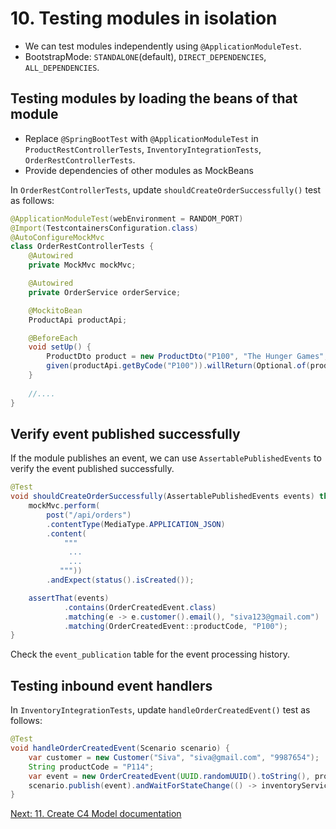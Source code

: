 # 10. Testing modules in isolation

* We can test modules independently using `@ApplicationModuleTest`.
* BootstrapMode: `STANDALONE`(default), `DIRECT_DEPENDENCIES`, `ALL_DEPENDENCIES`.

## Testing modules by loading the beans of that module

* Replace `@SpringBootTest` with `@ApplicationModuleTest`
in `ProductRestControllerTests`, `InventoryIntegrationTests`, `OrderRestControllerTests`.
* Provide dependencies of other modules as MockBeans

In `OrderRestControllerTests`, update `shouldCreateOrderSuccessfully()` test as follows:

```java
@ApplicationModuleTest(webEnvironment = RANDOM_PORT)
@Import(TestcontainersConfiguration.class)
@AutoConfigureMockMvc
class OrderRestControllerTests {
    @Autowired
    private MockMvc mockMvc;

    @Autowired
    private OrderService orderService;

    @MockitoBean
    ProductApi productApi;

    @BeforeEach
    void setUp() {
        ProductDto product = new ProductDto("P100", "The Hunger Games", "", null, new BigDecimal("34.0"));
        given(productApi.getByCode("P100")).willReturn(Optional.of(product));
    }
    
    //....
}

```

## Verify event published successfully
If the module publishes an event, we can use `AssertablePublishedEvents` to verify the event published successfully.

```java
@Test
void shouldCreateOrderSuccessfully(AssertablePublishedEvents events) throws Exception {
    mockMvc.perform(
        post("/api/orders")
        .contentType(MediaType.APPLICATION_JSON)
        .content(
            """
             ...
             ...
           """))
        .andExpect(status().isCreated());

    assertThat(events)
            .contains(OrderCreatedEvent.class)
            .matching(e -> e.customer().email(), "siva123@gmail.com")
            .matching(OrderCreatedEvent::productCode, "P100");
}
```

Check the `event_publication` table for the event processing history.


## Testing inbound event handlers

In `InventoryIntegrationTests`, update `handleOrderCreatedEvent()` test as follows:

```java
@Test
void handleOrderCreatedEvent(Scenario scenario) {
    var customer = new Customer("Siva", "siva@gmail.com", "9987654");
    String productCode = "P114";
    var event = new OrderCreatedEvent(UUID.randomUUID().toString(), productCode, 2, customer);
    scenario.publish(event).andWaitForStateChange(() -> inventoryService.getStockLevel(productCode) == 598);
}
```

[Next: 11. Create C4 Model documentation](step-11.md)
